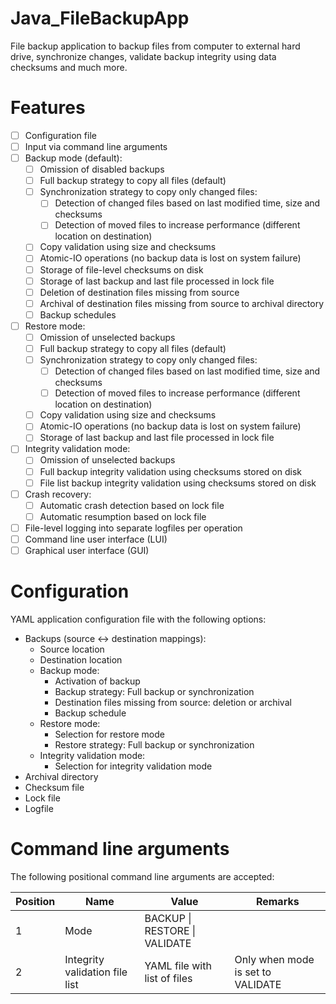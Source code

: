 # Java_FileBackupApp
File backup application to backup files from computer to external hard drive, synchronize changes, validate backup integrity using data checksums and much more.

# Features
- [ ] Configuration file
- [ ] Input via command line arguments
- [ ] Backup mode (default):
  - [ ] Omission of disabled backups
  - [ ] Full backup strategy to copy all files (default)
  - [ ] Synchronization strategy to copy only changed files:
    - [ ] Detection of changed files based on last modified time, size and checksums
    - [ ] Detection of moved files to increase performance (different location on destination)
  - [ ] Copy validation using size and checksums
  - [ ] Atomic-IO operations (no backup data is lost on system failure)
  - [ ] Storage of file-level checksums on disk
  - [ ] Storage of last backup and last file processed in lock file
  - [ ] Deletion of destination files missing from source
  - [ ] Archival of destination files missing from source to archival directory
  - [ ] Backup schedules
- [ ] Restore mode:
  - [ ] Omission of unselected backups
  - [ ] Full backup strategy to copy all files (default)
  - [ ] Synchronization strategy to copy only changed files:
    - [ ] Detection of changed files based on last modified time, size and checksums
    - [ ] Detection of moved files to increase performance (different location on destination)
  - [ ] Copy validation using size and checksums
  - [ ] Atomic-IO operations (no backup data is lost on system failure)
  - [ ] Storage of last backup and last file processed in lock file
- [ ] Integrity validation mode:
  - [ ] Omission of unselected backups
  - [ ] Full backup integrity validation using checksums stored on disk
  - [ ] File list backup integrity validation using checksums stored on disk
- [ ] Crash recovery:
  - [ ] Automatic crash detection based on lock file
  - [ ] Automatic resumption based on lock file
- [ ] File-level logging into separate logfiles per operation
- [ ] Command line user interface (LUI)
- [ ] Graphical user interface (GUI)

# Configuration
YAML application configuration file with the following options:
- Backups (source <-> destination mappings):
  - Source location
  - Destination location
  - Backup mode:
    - Activation of backup
    - Backup strategy: Full backup or synchronization
    - Destination files missing from source: deletion or archival
    - Backup schedule
  - Restore mode:
    - Selection for restore mode
    - Restore strategy: Full backup or synchronization
  - Integrity validation mode: 
    - Selection for integrity validation mode
- Archival directory
- Checksum file
- Lock file
- Logfile

# Command line arguments
The following positional command line arguments are accepted:

| Position | Name                           | Value                         | Remarks                           |
| -------- |--------------------------------|-------------------------------|-----------------------------------|
| 1        | Mode                           | BACKUP \| RESTORE \| VALIDATE |                                   |
| 2        | Integrity validation file list | YAML file with list of files  | Only when mode is set to VALIDATE |
